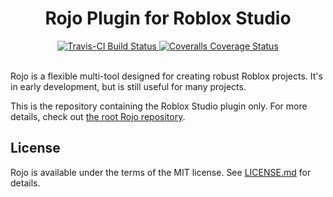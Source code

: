 <h1 align="center">Rojo Plugin for Roblox Studio</h1>
<div align="center">
	<a href="https://travis-ci.org/LPGhatguy/rojo-plugin">
		<img src="https://api.travis-ci.org/LPGhatguy/rojo-plugin.svg?branch=master" alt="Travis-CI Build Status" />
	</a>
	<a href="https://coveralls.io/github/LPGhatguy/rojo-plugin">
		<img src="https://coveralls.io/repos/github/LPGhatguy/rojo-plugin/badge.svg?branch=master" alt="Coveralls Coverage Status" />
	</a>
</div>

<div>&nbsp;</div>

Rojo is a flexible multi-tool designed for creating robust Roblox projects. It's in early development, but is still useful for many projects.

This is the repository containing the Roblox Studio plugin only. For more details, check out [the root Rojo repository](https://github.com/LPGhatguy/rojo).

## License
Rojo is available under the terms of the MIT license. See [LICENSE.md](LICENSE.md) for details.
